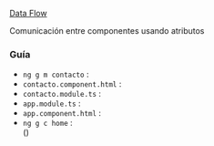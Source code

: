 [Data Flow](http://academia-binaria.com/angular2-di-inyeccion-de-dependencias/)

Comunicación entre componentes usando atributos

### Guía
- `ng g m contacto` :  
- `contacto.component.html` :  
- `contacto.module.ts` :
- `app.module.ts` :
- `app.component.html` :
- `ng g c home` :    
()
